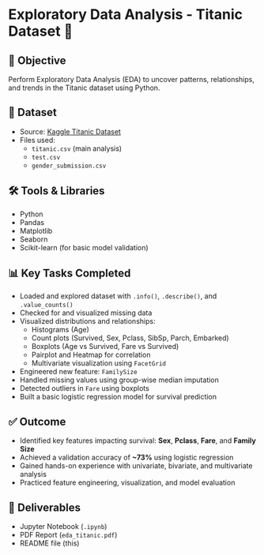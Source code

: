 # Exploratory Data Analysis - Titanic Dataset 🚢

## 📌 Objective
Perform Exploratory Data Analysis (EDA) to uncover patterns, relationships, and trends in the Titanic dataset using Python.

## 📁 Dataset
- Source: [Kaggle Titanic Dataset](https://www.kaggle.com/c/titanic/data)
- Files used:
  - `titanic.csv` (main analysis)
  - `test.csv`
  - `gender_submission.csv`

## 🛠 Tools & Libraries
- Python
- Pandas
- Matplotlib
- Seaborn
- Scikit-learn (for basic model validation)

## 📊 Key Tasks Completed
- Loaded and explored dataset with `.info()`, `.describe()`, and `.value_counts()`
- Checked for and visualized missing data
- Visualized distributions and relationships:
  - Histograms (Age)
  - Count plots (Survived, Sex, Pclass, SibSp, Parch, Embarked)
  - Boxplots (Age vs Survived, Fare vs Survived)
  - Pairplot and Heatmap for correlation
  - Multivariate visualization using `FacetGrid`
- Engineered new feature: `FamilySize`
- Handled missing values using group-wise median imputation
- Detected outliers in `Fare` using boxplots
- Built a basic logistic regression model for survival prediction

## ✅ Outcome
- Identified key features impacting survival: **Sex**, **Pclass**, **Fare**, and **Family Size**
- Achieved a validation accuracy of **~73%** using logistic regression
- Gained hands-on experience with univariate, bivariate, and multivariate analysis
- Practiced feature engineering, visualization, and model evaluation

## 📌 Deliverables
- Jupyter Notebook (`.ipynb`)
- PDF Report (`eda_titanic.pdf`)
- README file (this)

